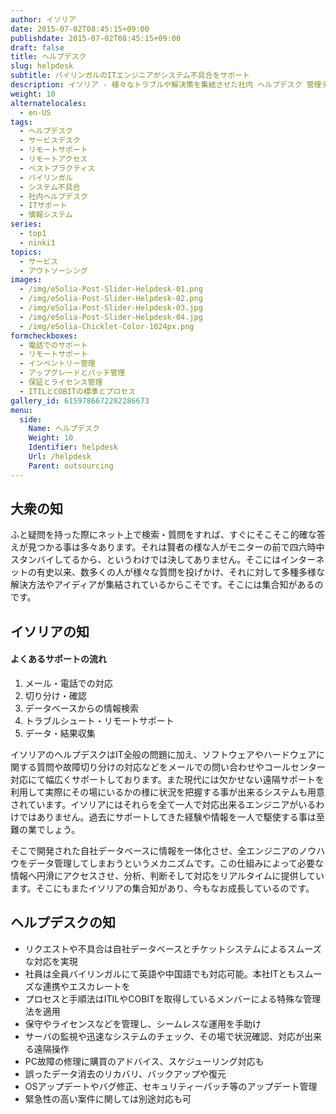 ```yaml
---
author: イソリア
date: 2015-07-02T08:45:15+09:00
publishdate: 2015-07-02T08:45:15+09:00
draft: false
title: ヘルプデスク
slug: helpdesk
subtitle: バイリンガルのITエンジニアがシステム不具合をサポート
description: イソリア - 様々なトラブルや解決策を集結させた社内 ヘルプデスク 管理データベースを利用し、バイリンガルITエンジニアによる迅速で信頼性の高いサポートを提供。
weight: 10
alternatelocales:
  - en-US
tags:
  - ヘルプデスク
  - サービスデスク
  - リモートサポート
  - リモートアクセス
  - ベストプラクティス
  - バイリンガル
  - システム不具合
  - 社内ヘルプデスク
  - ITサポート
  - 情報システム
series:
  - top1
  - ninki1
topics:
  - サービス
  - アウトソーシング
images:
  - /img/eSolia-Post-Slider-Helpdesk-01.png
  - /img/eSolia-Post-Slider-Helpdesk-02.png
  - /img/eSolia-Post-Slider-Helpdesk-03.jpg
  - /img/eSolia-Post-Slider-Helpdesk-04.jpg
  - /img/eSolia-Chicklet-Color-1024px.png
formcheckboxes:
  - 電話でのサポート
  - リモートサポート
  - インベントリー管理
  - アップグレードとパッチ管理
  - 保証とライセンス管理
  - ITILとCOBITの標準とプロセス
gallery_id: 6159786672282286673
menu:
  side:
    Name: ヘルプデスク
    Weight: 10
    Identifier: helpdesk
    Url: /helpdesk
    Parent: outsourcing
---
```


## 大衆の知

ふと疑問を持った際にネット上で検索・質問をすれば、すぐにそこそこ的確な答えが見つかる事は多々あります。それは賢者の様な人がモニターの前で四六時中スタンバイしてるから、というわけでは決してありません。そこにはインターネットの有史以来、数多くの人が様々な質問を投げかけ、それに対して多種多様な解決方法やアイディアが集結されているからこそです。そこには集合知があるのです。

## イソリアの知

<div class="esolia-card-panel indigo darken-4 z-depth-1">
  <h4 class="center green-text text-accent-3">よくあるサポートの流れ</h4>
    <ol>
      <li class="white-text">メール・電話での対応</li>
      <li class="white-text">切り分け・確認</li>
      <li class="white-text">データベースからの情報検索</li>
      <li class="white-text">トラブルシュート・リモートサポート</li>
      <li class="white-text">データ・結果収集</li>
    </ol>
</div>

イソリアのヘルプデスクはIT全般の問題に加え、ソフトウェアやハードウェアに関する質問や故障切り分けの対応などをメールでの問い合わせやコールセンター対応にて幅広くサポートしております。また現代には欠かせない遠隔サポートを利用して実際にその場にいるかの様に状況を把握する事が出来るシステムも用意されています。イソリアにはそれらを全て一人で対応出来るエンジニアがいるわけではありません。過去にサポートしてきた経験や情報を一人で駆使する事は至難の業でしょう。

そこで開発された自社データベースに情報を一体化させ、全エンジニアのノウハウをデータ管理してしまおうというメカニズムです。この仕組みによって必要な情報へ円滑にアクセスさせ、分析、判断そして対応をリアルタイムに提供しています。そこにもまたイソリアの集合知があり、今もなお成長しているのです。

## ヘルプデスクの知

* リクエストや不具合は自社データベースとチケットシステムによるスムーズな対応を実現
* 社員は全員バイリンガルにて英語や中国語でも対応可能。本社ITともスムーズな連携やエスカレートを
* プロセスと手順法はITILやCOBITを取得しているメンバーによる特殊な管理法を適用
* 保守やライセンスなどを管理し、シームレスな運用を手助け
* サーバの監視や迅速なシステムのチェック、その場で状況確認、対応が出来る遠隔操作
* PC故障の修理に購買のアドバイス、スケジューリング対応も
* 誤ったデータ消去のリカバリ、バックアップや復元
* OSアップデートやバグ修正、セキュリティーパッチ等のアップデート管理
* 緊急性の高い案件に関しては別途対応も可
